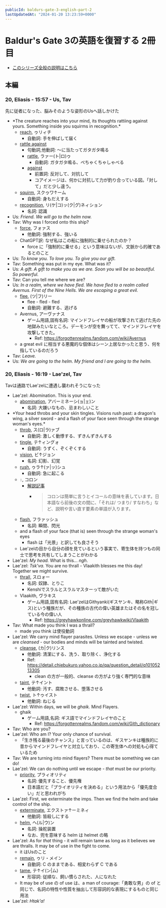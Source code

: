 ```yaml
---
publicId: baldurs-gate-3-english-part-2
lastUpdatedAt: "2024-01-20 13:23:59+0000"
---
```


# Baldur's Gate 3の英語を復習する 2冊目

- [このシリーズ全般の説明はこちら](./baldurs-gate-3-english-index.html)

## 本編

### 20, Eliasis - 15:57 - Us, Tav

先に従者になった、脳みそのような姿形のUsへ話しかけた

- \*The creature reaches into your mind, its thoughts rattiing against yours. Something inside you squirms in recognition.\*
  - [reach](https://ejje.weblio.jp/content/reach), ゥリィチ
    - 自動詞: 手を伸ばして届く
  - [rattle against](https://ejje.weblio.jp/content/rattle+against)
    - 句動詞,他動詞: 〜に当たってガタガタ鳴る
    - [rattle](https://ejje.weblio.jp/content/rattle), ラァー(ト|ロ)ゥ
      - 自動詞: ガタガタ鳴る、ぺちゃくちゃしゃべる
    - [against](https://ejje.weblio.jp/content/against)
      - 前置詞: 反対して、対抗して
      - コアイメージは、何かに対抗して力が釣り合っている図。「対して」だと少し違う。
  - [squirm](https://ejje.weblio.jp/content/squirm), スクゥワ↑ーム
    - 自動詞: 身もだえする
  - [recognition](https://ejje.weblio.jp/content/recognition), リ(ケ|コ)ッ(ク|グ)ネィション
    - 名詞: 認識
- Us: _Friend. We will go to the helm now._
- Tav: Why was I forced onto this ship?
  - [force](https://ejje.weblio.jp/content/force), フォァス
    - 他動詞: 強制する、強いる
  - ChatGPT訳: なぜ私はこの船に強制的に乗せられたのか？
    - force に「強制的に乗せる」という意味はないが、文脈から的確であるとのこと
- Us: _To know you. To love you. To give you our gift._
- Tav: Something was put in my eye. What was it?
- Us: _A gift. A gift to make you as we are. Soon you will be so beautiful. So powerful._
- Tav: Can you tell me where we are?
- Us: _In a realm, where we have fled. We have fled to a realm called Avernus. First of the Nine Hells. We are escaping a great evil._
  - [flee](https://ejje.weblio.jp/content/flee), (ツ|フ)リー
    - flee - fled - fled
    - 自動詞: 避難する、逃げる
  - Avernus, アーヴァナス
    - ゲーム用語,固有名詞: マインドフレイヤの船が攻撃されて逃げた先の地獄みたいなところ。デーモンが空を舞ってて、マインドフレイヤを攻撃してきた。
      - Ref: https://forgottenrealms.fandom.com/wiki/Avernus
  - a great evil に相当する悪魔的な個体はシーン上居なかったと思う、何を指しているのだろう
- Tav: _Leave._
- Us: _We are going to the helm. My friend and I are going to the helm._

### 20, Eliasis - 16:19 - Lae'zel, Tav

Tavは通路でLae'zelに遭遇し襲われそうになった

- Lae'zel: Abomination. This is your end.
  - [abomination](https://ejje.weblio.jp/content/abomination), アバーミネーシ(ョ|ェ)ン
    - 名詞: 大嫌いなもの、忌まわしいこと
- \*Your head throbs and your skin tingles. Visions rush past: a dragon's wing, a silver sword - and a flash of your face seen through the strange woman's eyes.\*
  - [throb](https://ejje.weblio.jp/content/throb), ス(ロ|ラ)ァブ
    - 自動詞: 激しく動悸する、ずきんずきんする
  - [tingle](https://ejje.weblio.jp/content/tingle), テ↑ィングォ
    - 自動詞: うずく、ぞくぞくする
  - [vision](https://ejje.weblio.jp/content/vision), ビ↑ジョン
    - 名詞: 幻影、幻覚
  - [rush](https://ejje.weblio.jp/content/rush), ゥラ↑(ァ|ッ)シュ
    - 自動詞: 急に起こる
  - `:`, コロン
    - [解説記事](<https://www.qqeng.com/blog2/study/difference-comma-colon-semicolon.html#:~:text=%E8%A8%80%E3%81%84%E3%81%BE%E3%81%97%E3%81%9F%E3%80%8D-,%E3%82%B3%E3%83%AD%E3%83%B3%20/%20colon(%EF%BC%9A),-%E3%82%B3%E3%83%AD%E3%83%B3%E3%81%AF%E7%B0%A1%E5%8D%98>)
      - > コロンは簡単に言うとイコールの意味を表しています。日本語なら前後の文の間に、「それは/ つまり/ すなわち」など、説明や言い直す要素の単語が入ります。
  - [flash](https://ejje.weblio.jp/content/flash), フラァッシュ
    - 名詞: 瞬間、閃光
  - and a flash of your face (that is) seen through the strange woman's eyes
    - flash は「光景」と訳しても良さそう
  - Lae'zelの目から自分の顔を見ているという事実で、寄生体を持つもの同士で思考を共有してしまうことがわかる
- Lae'zel: _My head._ What is this... _ngh_.
- Lae'zel: _Tsk'va._ You are no thrall - Vlaakith blesses me this day! Together we might survive.
  - [thrall](https://ejje.weblio.jp/content/thrall), スロォー
    - 名詞: 奴隷、とりこ
    - Kenshiでスラルとスラルマスターって敵がいた
  - Vlaakith, ヴラキス
    - ゲーム用語,固有名詞: Lae'zelはGithyanki(ギスヤンキ、略称Gith|ギス)という種族だが、その種族の古代の偉い英雄またはその名を冠している今の偉い人
      - Ref: https://greyhawkonline.com/greyhawkwiki/Vlaakith
- Tav: What made you think I was a thrall?
  - made you think は使役動詞
- Lae'zel: We carry mind flayer parasites. Unless we escape - unless we are _cleansed_ - our bodies and minds will be tainted and twisted.
  - [cleanse](https://ejje.weblio.jp/content/cleanse), (カ|ク)リンス
    - 他動詞: 清潔にする、洗う、取り除く、浄化する
    - Ref: https://detail.chiebukuro.yahoo.co.jp/qa/question_detail/q10105213305
      - clean の方が一般的、cleanse の方がより強く専門的な意味
  - [taint](https://ejje.weblio.jp/content/taint), テ↑イント
    - 他動詞: 汚す、腐敗させる、堕落させる
  - [twist](https://ejje.weblio.jp/content/twist), ト↑ゥイスト
    - 他動詞: ねじる
- Lae'zel: Within days, we will be _ghaik._ Mind Flayers.
  - ghaik
    - ゲーム用語,名詞: ギス語でマインドフレイヤのこと
      - Ref: https://forgottenrealms.fandom.com/wiki/Gith_dictionary
- Tav: Who are you?
- Lae'zel: Who am I? Your only chance of survival.
  - 「生き残る最後のチャンス」と言っているのは、ギスヤンキは種族的に昔からマインドフレイヤと対立しており、この寄生体への対処も心得ているため
- Tav: We are turning into mind flayers? There must be something we can do!
- Lae'zel: We can do nothing until we escape - _that_ must be our priority.
  - [priority](https://ejje.weblio.jp/content/priority), プラィオリティ
    - 名詞: 優先すること、優先権
    - 日本語だと「プライオリティを決める」という用法から「優先度合い」だと思われがち
- Lae'zel: First, we exterminate the imps. Then we find the helm and take control of the ship.
  - [exterminate](https://ejje.weblio.jp/content/exterminate), エクストァ↑ーミネィ
    - 他動詞: 皆殺しにする
  - [helm](https://ejje.weblio.jp/content/helm), ヘ(ル|ウ)ン
    - 名詞: 操舵装置
    - なお、兜を意味する helm は helmet の略
- Lae'zel: As for _that_ thing - it will remain tame as long as it believes we are thralls. It may be of use in the fight to come.
  - it はUsのこと
  - [remain](https://ejje.weblio.jp/content/remain), ゥリ・メイン
    - 自動詞: C のままである、相変わらず C である
  - [tame](https://ejje.weblio.jp/content/tame), テ↑イ(ン|ム)
    - 形容詞: 従順な、飼い慣らされた、人になれた
  - It may be of use の of use は、a man of courage:「勇敢な男」の of と同じで、名詞の特性や性質を抽出して形容詞的な表現にするものと同じ用法
- Lae'zel: _Htak'a!_
